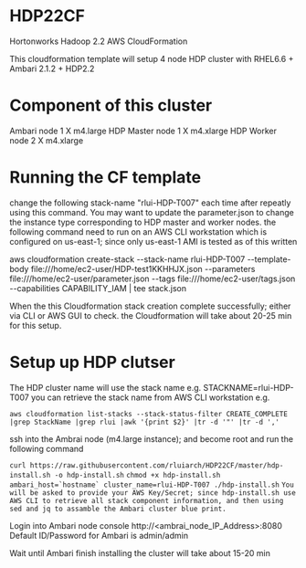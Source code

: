 # HDP22CF
Hortonworks Hadoop 2.2 AWS CloudFormation 

This cloudformation template will setup 4 node HDP cluster with  RHEL6.6 + Ambari 2.1.2 + HDP2.2

# Component of this cluster
Ambari node        1 X m4.large
HDP Master node    1 X m4.xlarge
HDP Worker node    2 X m4.xlarge

# Running the CF template
change the following stack-name "rlui-HDP-T007" each time after repeatly using this command.
You may want to update the parameter.json to change the instance type corresponding to HDP master and worker nodes.
the following command need to run on an AWS CLI workstation which is configured on us-east-1; since only us-east-1 AMI is tested as of this written

aws cloudformation create-stack --stack-name rlui-HDP-T007 --template-body file:///home/ec2-user/HDP-test1KKHHJX.json --parameters file:///home/ec2-user/parameter.json --tags file:///home/ec2-user/tags.json --capabilities CAPABILITY_IAM | tee stack.json

When the this Cloudformation stack creation complete successfully; either via CLI or AWS GUI to check.
the Cloudformation will take about 20-25 min for this setup.

# Setup up HDP clutser
The HDP cluster name will use the stack name e.g. STACKNAME=rlui-HDP-T007
   you can retrieve the stack name from AWS CLI workstation e.g.
   
   ``aws cloudformation list-stacks --stack-status-filter CREATE_COMPLETE |grep StackName |grep rlui |awk '{print $2}' |tr -d '"' |tr -d ','``
    
 ssh into the Ambrai node (m4.large instance); and become root and run the following command
    
   ``curl https://raw.githubusercontent.com/rluiarch/HDP22CF/master/hdp-install.sh -o hdp-install.sh``
   ``chmod +x hdp-install.sh``
   ``ambari_host=`hostname` cluster_name=rlui-HDP-T007 ./hdp-install.sh``
   ``You will be asked to provide your AWS Key/Secret; since hdp-install.sh use AWS CLI to retrieve all stack component information, and then using sed and jq to assamble the Ambari cluster blue print.``
   
Login into Ambari node console http://<ambrai_node_IP_Address>:8080  
Default ID/Password for Ambari is admin/admin

Wait until Ambari finish installing the cluster will take about 15-20 min


   

